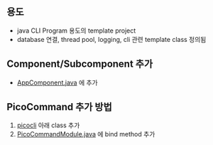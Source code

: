## 용도
- java CLI Program 용도의 template project  
- database 연결, thread pool, logging, cli 관련 template class 정의됨

## Component/Subcomponent 추가
- [AppComponent.java](src%2Fmain%2Fjava%2Fcom%2Fyounho%2Fdi%2Fcomponent%2FAppComponent.java) 에 추가

## PicoCommand 추가 방법
1. [picocli](src%2Fmain%2Fjava%2Fcom%2Fyounho%2Fcommand%2Fpicocli) 아래 class 추가  
2. [PicoCommandModule.java](src%2Fmain%2Fjava%2Fcom%2Fyounho%2Fdi%2Fmodule%2Fcommand%2FPicoCommandModule.java) 에 bind method 추가  
